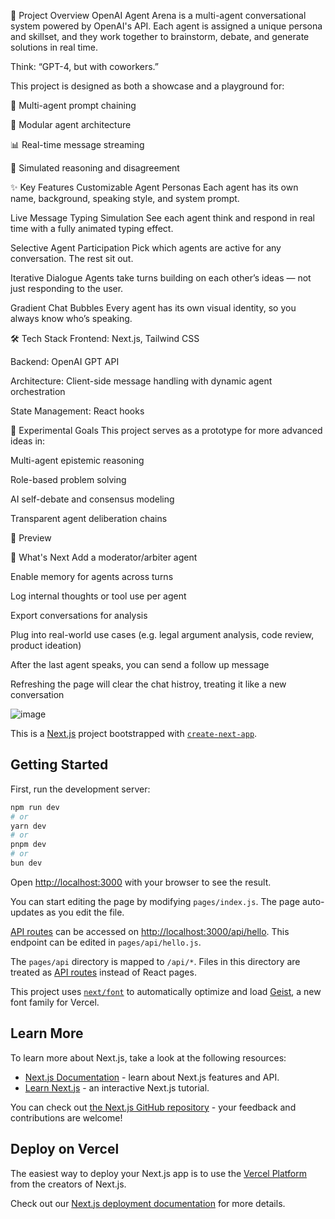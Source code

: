 
🚀 Project Overview
OpenAI Agent Arena is a multi-agent conversational system powered by OpenAI's API. Each agent is assigned a unique persona and skillset, and they work together to brainstorm, debate, and generate solutions in real time.

Think: “GPT-4, but with coworkers.”

This project is designed as both a showcase and a playground for:

🔁 Multi-agent prompt chaining

🧩 Modular agent architecture

📊 Real-time message streaming

🧠 Simulated reasoning and disagreement

✨ Key Features
Customizable Agent Personas
Each agent has its own name, background, speaking style, and system prompt.

Live Message Typing Simulation
See each agent think and respond in real time with a fully animated typing effect.

Selective Agent Participation
Pick which agents are active for any conversation. The rest sit out.

Iterative Dialogue
Agents take turns building on each other’s ideas — not just responding to the user.

Gradient Chat Bubbles
Every agent has its own visual identity, so you always know who’s speaking.

🛠️ Tech Stack
Frontend: Next.js, Tailwind CSS

Backend: OpenAI GPT API

Architecture: Client-side message handling with dynamic agent orchestration

State Management: React hooks

🧪 Experimental Goals
This project serves as a prototype for more advanced ideas in:

Multi-agent epistemic reasoning

Role-based problem solving

AI self-debate and consensus modeling

Transparent agent deliberation chains

📸 Preview

🔮 What's Next
 Add a moderator/arbiter agent

 Enable memory for agents across turns

 Log internal thoughts or tool use per agent

 Export conversations for analysis

 Plug into real-world use cases (e.g. legal argument analysis, code review, product ideation)

After the last agent speaks, you can send a follow up message

Refreshing the page will clear the chat histroy, treating it like a new conversation



![image](https://github.com/user-attachments/assets/6c3d8bc8-4d99-4a1f-9dc0-77b29d0ae079)



This is a [Next.js](https://nextjs.org) project bootstrapped with [`create-next-app`](https://nextjs.org/docs/pages/api-reference/create-next-app).

## Getting Started

First, run the development server:

```bash
npm run dev
# or
yarn dev
# or
pnpm dev
# or
bun dev
```

Open [http://localhost:3000](http://localhost:3000) with your browser to see the result.

You can start editing the page by modifying `pages/index.js`. The page auto-updates as you edit the file.

[API routes](https://nextjs.org/docs/pages/building-your-application/routing/api-routes) can be accessed on [http://localhost:3000/api/hello](http://localhost:3000/api/hello). This endpoint can be edited in `pages/api/hello.js`.

The `pages/api` directory is mapped to `/api/*`. Files in this directory are treated as [API routes](https://nextjs.org/docs/pages/building-your-application/routing/api-routes) instead of React pages.

This project uses [`next/font`](https://nextjs.org/docs/pages/building-your-application/optimizing/fonts) to automatically optimize and load [Geist](https://vercel.com/font), a new font family for Vercel.

## Learn More

To learn more about Next.js, take a look at the following resources:

- [Next.js Documentation](https://nextjs.org/docs) - learn about Next.js features and API.
- [Learn Next.js](https://nextjs.org/learn-pages-router) - an interactive Next.js tutorial.

You can check out [the Next.js GitHub repository](https://github.com/vercel/next.js) - your feedback and contributions are welcome!

## Deploy on Vercel

The easiest way to deploy your Next.js app is to use the [Vercel Platform](https://vercel.com/new?utm_medium=default-template&filter=next.js&utm_source=create-next-app&utm_campaign=create-next-app-readme) from the creators of Next.js.

Check out our [Next.js deployment documentation](https://nextjs.org/docs/pages/building-your-application/deploying) for more details.
